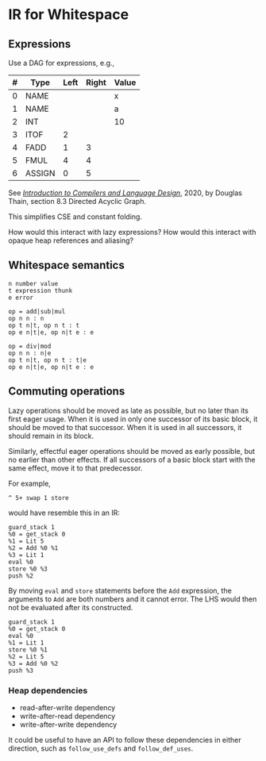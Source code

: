 # IR for Whitespace

## Expressions

Use a DAG for expressions, e.g.,

| #   | Type   | Left | Right | Value |
| --- | ------ | ---- | ----- | ----- |
| 0   | NAME   |      |       | x     |
| 1   | NAME   |      |       | a     |
| 2   | INT    |      |       | 10    |
| 3   | ITOF   | 2    |       |       |
| 4   | FADD   | 1    | 3     |       |
| 5   | FMUL   | 4    | 4     |       |
| 6   | ASSIGN | 0    | 5     |       |

See [*Introduction to Compilers and Language Design*](https://www3.nd.edu/~dthain/compilerbook/),
2020, by Douglas Thain, section 8.3 Directed Acyclic Graph.

This simplifies CSE and constant folding.

How would this interact with lazy expressions? How would this interact with
opaque heap references and aliasing?

## Whitespace semantics

```
n number value
t expression thunk
e error

op = add|sub|mul
op n n : n
op t n|t, op n t : t
op e n|t|e, op n|t e : e

op = div|mod
op n n : n|e
op t n|t, op n t : t|e
op e n|t|e, op n|t e : e
```

## Commuting operations

Lazy operations should be moved as late as possible, but no later than its first
eager usage. When it is used in only one successor of its basic block, it should
be moved to that successor. When it is used in all successors, it should remain
in its block.

Similarly, effectful eager operations should be moved as early possible, but no
earlier than other effects. If all successors of a basic block start with the
same effect, move it to that predecessor.

For example,

```wsf
^ 5+ swap 1 store
```

would have resemble this in an IR:

```ir
guard_stack 1
%0 = get_stack 0
%1 = Lit 5
%2 = Add %0 %1
%3 = Lit 1
eval %0
store %0 %3
push %2
```

By moving `eval` and `store` statements before the `Add` expression, the
arguments to `Add` are both numbers and it cannot error. The LHS would then not
be evaluated after its constructed.

```ir
guard_stack 1
%0 = get_stack 0
eval %0
%1 = Lit 1
store %0 %1
%2 = Lit 5
%3 = Add %0 %2
push %3
```

### Heap dependencies

- read-after-write dependency
- write-after-read dependency
- write-after-write dependency

It could be useful to have an API to follow these dependencies in either
direction, such as `follow_use_defs` and `follow_def_uses`.

